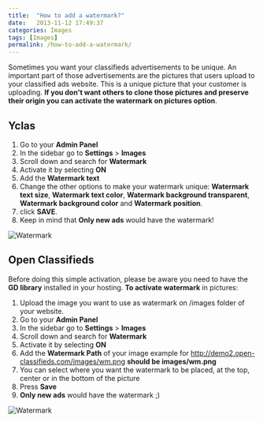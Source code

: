 ```yaml
---
title:  "How to add a watermark?"
date:   2013-11-12 17:49:37
categories: Images
tags: [Images]
permalink: /how-to-add-a-watermark/
---
```

Sometimes you want your classifieds advertisements to be unique. An important part of those advertisements are the pictures that users upload to your classified ads website. This is a unique picture that your customer is uploading. **If you don't want others to clone those pictures and preserve their origin you can activate the watermark on pictures option**.

## Yclas

1. Go to your **Admin Panel**
2. In the sidebar go to **Settings** > **Images**
3. Scroll down and search for **Watermark**
4. Activate it by selecting **ON**
5. Add the **Watermark text**
6. Change the other options to make your watermark unique: **Watermark text size**, **Watermark text color**, **Watermark background transparent**, **Watermark background color** and **Watermark position**.
7. click **SAVE**.
8. Keep in mind that **Only new ads** would have the watermark!

![Watermark](//docs.yclas.com/images/watermark2.png)


## Open Classifieds

Before doing this simple activation, please be aware you need to have the **GD library** installed in your hosting. **To activate watermark** in pictures: 

1. Upload the image you want to use as watermark on /images folder of your website.
2. Go to your **Admin Panel**
3. In the sidebar go to **Settings** > **Images**
4. Scroll down and search for **Watermark**
5. Activate it by selecting **ON**
6. Add the **Watermark Path** of your image example for http://demo2.open-classifieds.com/images/wm.png **should be images/wm.png**
7. You can select where you want the watermark to be placed, at the top, center or in the bottom of the picture
8. Press **Save**
9. **Only new ads** would have the watermark ;)

![Watermark](//open-classifieds.com/wp-content/uploads/2013/11/Watermark.png)

